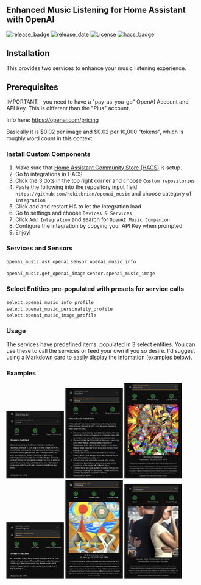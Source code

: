 ## Enhanced Music Listening for Home Assistant with OpenAI

![release_badge](https://img.shields.io/github/v/release/hokiebrian/openai_music?style=for-the-badge)
![release_date](https://img.shields.io/github/release-date/hokiebrian/openai_music?style=for-the-badge)
[![License](https://img.shields.io/github/license/hokiebrian/openai_music?style=for-the-badge)](https://opensource.org/licenses/Apache-2.0)
[![hacs_badge](https://img.shields.io/badge/HACS-Custom-orange.svg?style=for-the-badge)](https://github.com/custom-components/hacs)

## Installation

This provides two services to enhance your music listening experience. 

## Prerequisites

IMPORTANT - you need to have a "pay-as-you-go" OpenAI Account and API Key. This is different than the "Plus" account. 

Info here: https://openai.com/pricing

Basically it is $0.02 per image and $0.02 per 10,000 "tokens", which is roughly word count in this context. 

### Install Custom Components

1) Make sure that [Home Assistant Community Store (HACS)](https://github.com/custom-components/hacs) is setup.
2) Go to integrations in HACS
3) Click the 3 dots in the top right corner and choose `Custom repositories`
4) Paste the following into the repository input field `https://github.com/hokiebrian/openai_music` and choose category of `Integration`
5) Click add and restart HA to let the integration load
6) Go to settings and choose `Devices & Services`
7) Click `Add Integration` and search for `OpenAI Music Companion`
8) Configure the integration by copying your API Key when prompted
9) Enjoy!

### Services and Sensors
`openai_music.ask_openai`
`sensor.openai_music_info`


`openai_music.get_openai_image`
`sensor.openai_music_image`

### Select Entities pre-populated with presets for service calls
`select.openai_music_info_profile`
`select.openai_music_personality_profile`
`select.openai_music_image_profile`


### Usage
The services have predefined items, populated in 3 select entities. You can use these to call the services or feed your own if you so desire. 
I'd suggest using a Markdown card to easily display the infomation (examples below).

### Examples

<img src="/images/general-normal.jpg" width=30%>
<img src="/images/trivia.jpg" width=30%>
<img src="/images/psychedelic.jpg" width=30%>
<img src="/images/general-clueless.jpg" width=30%>
<img src="/images/oil.jpg" width=30%>
<img src="/images/photorealism.jpg" width=30%>



